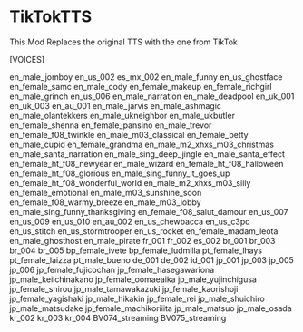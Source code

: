 # TikTokTTS
This Mod Replaces the original TTS with the one from TikTok

[VOICES]

en_male_jomboy
en_us_002
es_mx_002
en_male_funny
en_us_ghostface
en_female_samc
en_male_cody
en_female_makeup
en_female_richgirl
en_male_grinch
en_us_006
en_male_narration
en_male_deadpool
en_uk_001
en_uk_003
en_au_001
en_male_jarvis
en_male_ashmagic
en_male_olantekkers
en_male_ukneighbor
en_male_ukbutler
en_female_shenna
en_female_pansino
en_male_trevor
en_female_f08_twinkle
en_male_m03_classical
en_female_betty
en_male_cupid
en_female_grandma
en_male_m2_xhxs_m03_christmas
en_male_santa_narration
en_male_sing_deep_jingle
en_male_santa_effect
en_female_ht_f08_newyear
en_male_wizard
en_female_ht_f08_halloween
en_female_ht_f08_glorious
en_male_sing_funny_it_goes_up
en_female_ht_f08_wonderful_world
en_male_m2_xhxs_m03_silly
en_female_emotional
en_male_m03_sunshine_soon
en_female_f08_warmy_breeze
en_male_m03_lobby
en_male_sing_funny_thanksgiving
en_female_f08_salut_damour
en_us_007
en_us_009
en_us_010
en_au_002
en_us_chewbacca
en_us_c3po
en_us_stitch
en_us_stormtrooper
en_us_rocket
en_female_madam_leota
en_male_ghosthost
en_male_pirate
fr_001
fr_002
es_002
br_001
br_003
br_004
br_005
bp_female_ivete
bp_female_ludmilla
pt_female_lhays
pt_female_laizza
pt_male_bueno
de_001
de_002
id_001
jp_001
jp_003
jp_005
jp_006
jp_female_fujicochan
jp_female_hasegawariona
jp_male_keiichinakano
jp_female_oomaeaika
jp_male_yujinchigusa
jp_female_shirou
jp_male_tamawakazuki
jp_female_kaorishoji
jp_female_yagishaki
jp_male_hikakin
jp_female_rei
jp_male_shuichiro
jp_male_matsudake
jp_female_machikoriiita
jp_male_matsuo
jp_male_osada
kr_002
kr_003
kr_004
BV074_streaming
BV075_streaming
